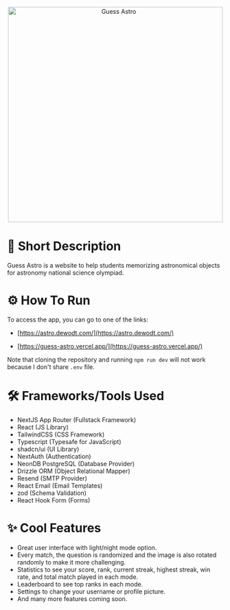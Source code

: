 <p align="center">
<img src="https://astro.dewodt.com/opengraph-image.png" alt="Guess Astro" width="500">
</p>

# 🔭 Short Description

Guess Astro is a website to help students memorizing astronomical objects for astronomy national science olympiad.

# ⚙️ How To Run

To access the app, you can go to one of the links:

- [https://astro.dewodt.com/](https://astro.dewodt.com/)

- [https://guess-astro.vercel.app/](https://guess-astro.vercel.app/)

Note that cloning the repository and running `npm run dev` will not work because I don't share `.env` file.

# 🛠️ Frameworks/Tools Used

- NextJS App Router (Fullstack Framework)
- React (JS Library)
- TailwindCSS (CSS Framework)
- Typescript (Typesafe for JavaScript)
- shadcn/ui (UI Library)
- NextAuth (Authentication)
- NeonDB PostgreSQL (Database Provider)
- Drizzle ORM (Object Relational Mapper)
- Resend (SMTP Provider)
- React Email (Email Templates)
- zod (Schema Validation)
- React Hook Form (Forms)

# ✨ Cool Features

- Great user interface with light/night mode option.
- Every match, the question is randomized and the image is also rotated randomly to make it more challenging.
- Statistics to see your score, rank, current streak, highest streak, win rate, and total match played in each mode.
- Leaderboard to see top ranks in each mode.
- Settings to change your username or profile picture.
- And many more features coming soon.
